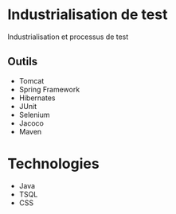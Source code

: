 # Industrialisation de test

Industrialisation et processus de test

## Outils 

- Tomcat
- Spring Framework
- Hibernates
- JUnit
- Selenium
- Jacoco
- Maven

# Technologies 

- Java
- TSQL 
- CSS
